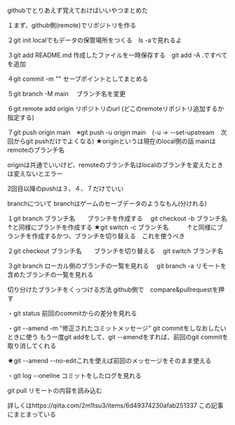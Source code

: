 githubでとりあえず覚えておけばいいやつまとめた

１まず、github側(remote)でリポジトリを作る

２git init  localでもデータの保管場所をつくる　ls -aで見れるよ

３git add README.md 作成したファイルを一時保存する　git add -A .ですべてを追加

４git commit -m "" セーブポイントとしてまとめる

５git branch -M main　 ブランチ名を変更

６git remote add origin リポジトリのurl (どこのremoteリポジトリ追加するか指定する)

７git push origin main　※git push -u origin main　(-u → --set-upstream　次回からgit pushだけでよくなる) ★originというは現在のlocal側の話 mainはremoteのブランチ名

originは共通でいいけど、remoteのブランチ名はlocalのブランチを変えたときは変えないとエラー

2回目以降のpushは３、４、７だけでいい

branchについて
branchはゲームのセーブデータのようなもん(分けれる)

１git branch ブランチ名　　ブランチを作成する
　git checkout -b ブランチ名　　↑と同様にブランチを作成する
★git switch -c ブランチ名　　　↑と同様にブランチを作成するかつ、ブランチを切り替える　これを使うべき

２git checkout ブランチ名　　ブランチを切り替える
　git switch ブランチ名

３git branch ローカル側のブランチの一覧を見れる
　git branch -a リモートを含めたブランチの一覧を見れる

切り分けたブランチをくっつける方法
github側で　compare&pullrequestを押す


・git status
前回のcommitからの差分を見れる

・git --amend -m "修正されたコミットメッセージ"
git commitをしなおしたいときに使う
もう一度git addをして、git --amendをすれば、前回のgit commitを取り消してくれる

★git --amend --no-editこれを使えば前回のメッセージをそのまま使える

・git log --oneline コミットをしたログを見れる



git pull リモートの内容を読み込む

詳しくはhttps://qiita.com/2m1tsu3/items/6d49374230afab251337
この記事にまとまっている
